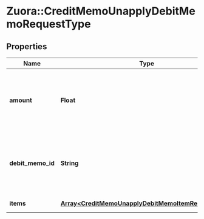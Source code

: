 # Zuora::CreditMemoUnapplyDebitMemoRequestType

## Properties
Name | Type | Description | Notes
------------ | ------------- | ------------- | -------------
**amount** | **Float** | The credit memo amount to be unapplied from the debit memo.  | 
**debit_memo_id** | **String** | The unique ID of the debit memo that the credit memo is unapplied from.  | 
**items** | [**Array&lt;CreditMemoUnapplyDebitMemoItemRequestType&gt;**](CreditMemoUnapplyDebitMemoItemRequestType.md) | Container for items.  | [optional] 


